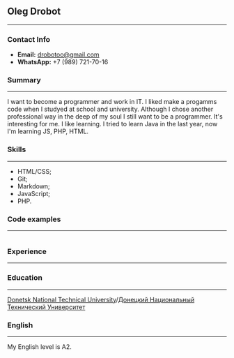 ## Oleg Drobot
***
### Contact Info
- **Email:** drobotoo@gmail.com
- **WhatsApp:** +7 (989) 721-70-16 

### Summary
***
I want to become a programmer and work in IT. I liked make a progamms code when I studyed at school and university. Although I chose another professional way in the deep of my soul I still want to be a programmer. It's interesting for me. I like learning. I tried to learn Java in the last year, now I'm learning JS, PHP, HTML. 

### Skills
***
* HTML/CSS;
* Git;
* Markdown;
* JavaScript;
* PHP.

### Code examples
***
~~~

~~~
### Experience

***


### Education
***
[Donetsk National Technical University](http://donntu.org/)/[Донецкий Национальный Технический Университет](http://donntu.org/)

### English
***
My English level is A2.
